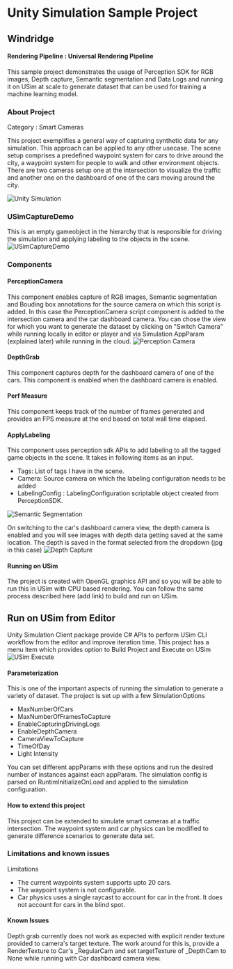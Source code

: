 # Unity Simulation Sample Project

## Windridge 
#### Rendering Pipeline : Universal Rendering Pipeline

This sample project demonstrates the usage of Perception SDK for RGB images, Depth capture, Semantic segmentation and Data Logs and running it on USim at scale to generate dataset that can be used for training a machine learning model.

### About Project

Category : Smart Cameras

This project exemplifies a general way of capturing synthetic data for any simulation. This approach can be applied to any other usecase.
The scene setup comprises a predefined waypoint system for cars to drive around the city, a waypoint system for people to walk and other environment objects. There are two cameras setup one at the intersection to visualize the traffic and another one on the dashboard of one of the cars moving around the city.

![Unity Simulation](docs/images/Sim01.png "Traffic Camera")

### USimCaptureDemo
This is an empty gameobject in the hierarchy that is responsible for driving the simulation and applying labeling to the objects in the scene.
![USimCaptureDemo](docs/images/Sim04.png "USimCaptureDemo")

### Components

#### PerceptionCamera 
This component enables capture of RGB images, Semantic segmentation and Bouding box annotations for the source camera on which this script is added. In this case the PerceptionCamera script component is added to the intersection camera and the car dashboard camera. You can chose the view for which you want to generate the dataset by clicking on "Switch Camera" while running locally in editor or player and via Simulation AppParam (explained later) while running in the cloud.
![Perception Camera](docs/images/PerceptionCamera.png "Perception Camera")

#### DepthGrab
This component captures depth for the dashboard camera of one of the cars. This component is enabled when the dashboard camera is enabled.

#### Perf Measure
This component keeps track of the number of frames generated and provides an FPS measure at the end based on total wall time elapsed.

#### ApplyLabeling 
This component uses perception sdk APIs to add labeling to all the tagged game objects in the scene. It takes in following items as an input.
- Tags: List of tags I have in the scene. 
- Camera: Source camera on which the labeling configuration needs to be added
- LabelingConfig :  LabelingConfiguration scriptable object created from PerceptionSDK.

![Semantic Segmentation](docs/images/Segmentation_IntersectionCam.png.jpg "Semantic Segmentation")


On switching to the car's dashboard camera view, the depth camera is enabled and you will see images with depth data getting saved at the same location. The depth is saved in the format selected from the dropdown (jpg in this case)
![Depth Capture](docs/images/Sim03.png "Depth")

#### Running on USim
The project is created with OpenGL graphics API and so you will be able to run this in USim with CPU based rendering. You can follow the same process described here (add link) to build and run on USim.


## Run on USim from Editor
Unity Simulation Client package provide C# APIs to perform USim CLI workflow from the editor and improve iteration time. This project has a menu item which provides option to Build Project and Execute on USim
![USim Execute](docs/images/Sim06.png "USim Execute")


#### Parameterization
This is one of the important aspects of running the simulation to generate a variety of dataset.
The project is set up with a few SimulationOptions
- MaxNumberOfCars
- MaxNumberOfFramesToCapture
- EnableCapturingDrivingLogs
- EnableDepthCamera
- CameraViewToCapture
- TimeOfDay
- Light Intensity

You can set different appParams with these options and run the desired number of instances against each appParam. The simulation config is parsed on RuntimInitializeOnLoad and applied to the simulation configuration.

#### How to extend this project
This project can be extended to simulate smart cameras at a traffic intersection. The waypoint system and car physics can be modified to generate difference scenarios to generate data set.

### Limitations and known issues
Limitations
- The current waypoints system supports upto 20 cars. 
- The waypoint system is not configurable. 
- Car physics uses a single raycast to account for car in the front. It does not account for cars in the blind spot.

#### Known Issues
Depth grab currently does not work as expected with explicit render texture provided to camera's target texture. The work around for this is, provide a RenderTexture to Car's _RegularCam and set targetTexture of _DepthCam to None while running with Car dashboard camera view.
